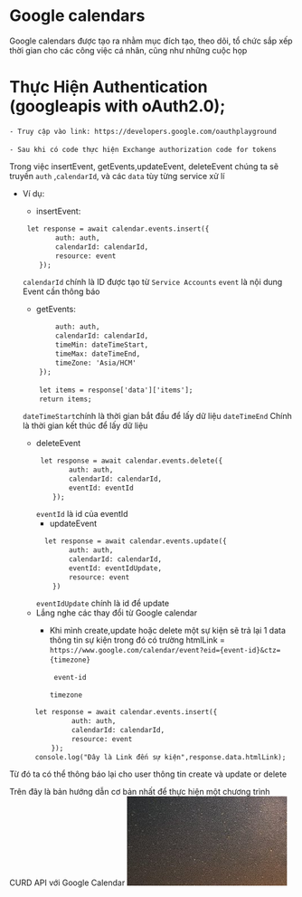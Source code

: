 # Google calendars

Google calendars được tạo ra nhằm mục đích tạo, theo dõi, tổ chức sắp xếp thời gian cho các công việc cá nhân, cũng như
những cuộc họp

# Thực Hiện Authentication (googleapis with oAuth2.0);

    - Truy cập vào link: https://developers.google.com/oauthplayground
    
    - Sau khi có code thực hiện Exchange authorization code for tokens  



Trong việc insertEvent, getEvents,updateEvent, deleteEvent chúng ta sẽ truyền `auth` ,`calendarId`, và các `data` tùy
từng service xử lí

- Ví dụ:
    + insertEvent:
    ```
     let response = await calendar.events.insert({
            auth: auth,
            calendarId: calendarId,
            resource: event
        });
  ```
  `calendarId` chính là ID được tạo từ `Service Accounts`
  `event` là nội dung Event cần thông báo

    + getEvents:
    ``` let response = await calendar.events.list({
            auth: auth,
            calendarId: calendarId,
            timeMin: dateTimeStart,
            timeMax: dateTimeEnd,
            timeZone: 'Asia/HCM'
        });

        let items = response['data']['items'];
        return items;
  ```

  `dateTimeStart`chính là thời gian bắt đầu để lấy dữ liệu
  `dateTimeEnd` Chính là thời gian kết thúc để lấy dữ liệu
    + deleteEvent
      ```
       let response = await calendar.events.delete({
              auth: auth,
              calendarId: calendarId,
              eventId: eventId
          });
      ```
      `eventId` là id của eventId
        + updateEvent
      ```
        let response = await calendar.events.update({
              auth: auth,
              calendarId: calendarId,
              eventId: eventIdUpdate,
              resource: event
          })
      ```
      `eventIdUpdate` chính là id để update

    - Lắng nghe các thay đổi từ Google calendar
        + Khi mình create,update hoặc delete một sự kiện sẽ trả lại 1 data thông tin sự kiện trong đó có trường htmlLink
          = `https://www.google.com/calendar/event?eid={event-id}&ctz={timezone}`

          ` event-id`

          `timezone`

     ```
        let response = await calendar.events.insert({
                 auth: auth,
                 calendarId: calendarId,
                 resource: event
            });
        console.log("Đây là Link đến sự kiện",response.data.htmlLink);
     ```

Từ đó ta có thể thông báo lại cho user thông tin create và update or delete

Trên đây là bản hướng dẫn cơ bản nhất để thực hiện một chương trình CURD API với Google Calendar
![alt text](https://github.com/tuanna99qn/GoogleCalendar/blob/main/img/test.PNG)
